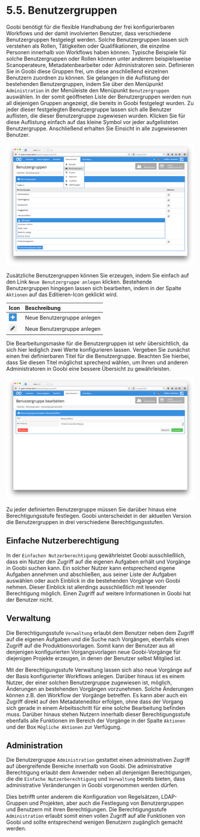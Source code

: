 # 5.5. Benutzergruppen

Goobi benötigt für die flexible Handhabung der frei konfigurierbaren Workflows und der damit involvierten Benutzer, dass verschiedene Benutzergruppen festgelegt werden. Solche Benutzergruppen lassen sich verstehen als Rollen, Tätigkeiten oder Qualifikationen, die einzelne Personen innerhalb von Workflows haben können. Typische Beispiele für solche Benutzergruppen oder Rollen können unter anderem beispielsweise Scanoperateure, Metadatenbearbeiter oder Administratoren sein. Definieren Sie in Goobi diese Gruppen frei, um diese anschließend einzelnen Benutzern zuordnen zu können. Sie gelangen in die Auflistung der bestehenden Benutzergruppen, indem Sie über den Menüpunkt `Administration` in der Menüleiste den Menüpunkt `Benutzergruppen` auswählen. In der somit geöffneten Liste der Benutzergruppen werden nun all diejenigen Gruppen angezeigt, die bereits in Goobi festgelegt wurden. Zu jeder dieser festgelegten Benutzergruppe lassen sich alle Benutzer auflisten, die dieser Benutzergruppe zugewiesen wurden. Klicken Sie für diese Auflistung einfach auf das kleine Symbol vor jeder aufgelisteten Benutzergruppe. Anschließend erhalten Sie Einsicht in alle zugewiesenen Benutzer.

![Auflistung aller bereits konfigurierten Benutzergruppen und der zugewiesenen Benutzer](../.gitbook/assets/066d.png)

Zusätzliche Benutzergruppen können Sie erzeugen, indem Sie einfach auf den Link `Neue Benutzergruppe anlegen` klicken. Bestehende Benutzergruppen hingegen lassen sich bearbeiten, indem in der Spalte `Aktionen` auf das Editieren-Icon geklickt wird.

| Icon | Beschreibung |
| :--- | :--- |
| ![ruleset\_02.png](../.gitbook/assets/ruleset_02.png) | Neue Benutzergruppe anlegen |
| ![ruleset\_01.png](../.gitbook/assets/ruleset_01.png) | Neue Benutzergruppe anlegen |

Die Bearbeitungsmaske für die Benutzergruppen ist sehr übersichtlich, da sich hier lediglich zwei Werte konfigurieren lassen. Vergeben Sie zunächst einen frei definierbaren Titel für die Benutzergruppe. Beachten Sie hierbei, dass Sie diesen Titel möglichst sprechend wählen, um Ihnen und anderen Administratoren in Goobi eine bessere Übersicht zu gewährleisten.

![Auflistung aller bereits konfigurierten Benutzergruppen und der zugewiesenen Benutzer](../.gitbook/assets/067d.png)

Zu jeder definierten Benutzergruppe müssen Sie darüber hinaus eine Berechtigungsstufe festlegen. Goobi unterscheidet in der aktuellen Version die Benutzergruppen in drei verschiedene Berechtigungsstufen.

## Einfache Nutzerberechtigung

In der `Einfachen Nutzerberechtigung` gewährleistet Goobi ausschließlich, dass ein Nutzer den Zugriff auf die eigenen Aufgaben erhält und Vorgänge in Goobi suchen kann. Ein solcher Nutzer kann entsprechend eigene Aufgaben annehmen und abschließen, aus seiner Liste der Aufgaben auswählen oder auch Einblick in die bestehenden Vorgänge von Goobi nehmen. Dieser Einblick ist allerdings ausschließlich mit lesender Berechtigung möglich. Einen Zugriff auf weitere Informationen in Goobi hat der Benutzer nicht.

## Verwaltung

Die Berechtigungsstufe `Verwaltung` erlaubt dem Benutzer neben dem Zugriff auf die eigenen Aufgaben und die Suche nach Vorgängen, ebenfalls einen Zugriff auf die Produktionsvorlagen. Somit kann der Benutzer aus all denjenigen konfigurierten Vorgangsvorlagen neue Goobi-Vorgänge für diejenigen Projekte erzeugen, in denen der Benutzer selbst Mitglied ist.

Mit der Berechtigungsstufe Verwaltung lassen sich also neue Vorgänge auf der Basis konfigurierter Workflows anlegen. Darüber hinaus ist es einem Nutzer, der einer solchen Benutzergruppe zugewiesen ist, möglich, Änderungen an bestehenden Vorgängen vorzunehmen. Solche Änderungen können z.B. den Workflow der Vorgänge betreffen. Es kann aber auch ein Zugriff direkt auf den Metadateneditor erfolgen, ohne dass der Vorgang sich gerade in einem Arbeitsschritt für eine solche Bearbeitung befinden muss. Darüber hinaus stehen Nutzern innerhalb dieser Berechtigungsstufe ebenfalls alle Funktionen im Bereich der Vorgänge in der Spalte `Aktionen` und der Box `Mögliche Aktionen` zur Verfügung.

## Administration

Die Benutzergruppe `Administration` gestattet einen administrativen Zugriff auf übergreifende Bereiche innerhalb von Goobi. Die administrative Berechtigung erlaubt dem Anwender neben all denjenigen Berechtigungen, die die `Einfache Nutzerberechtigung` und `Verwaltung` bereits bieten, dass administrative Veränderungen in Goobi vorgenommen werden dürfen.

Dies betrifft unter anderem die Konfiguration von Regelsätzen, LDAP-Gruppen und Projekten, aber auch die Festlegung von Benutzergruppen und Benutzern mit ihren Berechtigungen. Die Berechtigungsstufe `Administration` erlaubt somit einen vollen Zugriff auf alle Funktionen von Goobi und sollte entsprechend wenigen Benutzern zugänglich gemacht werden.

